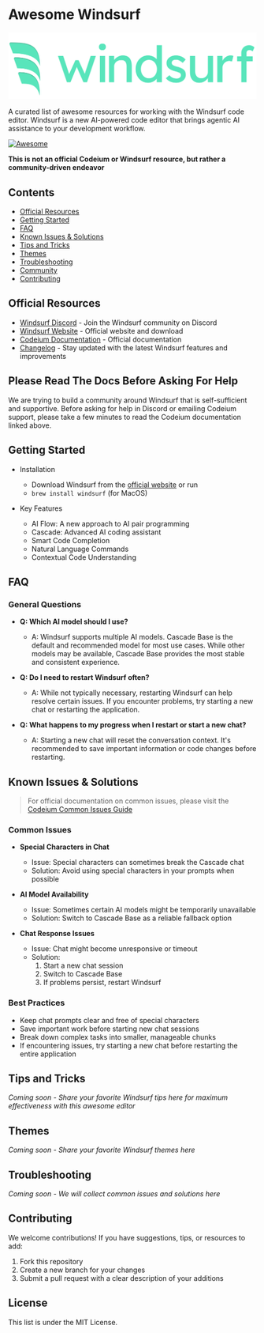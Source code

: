 # Awesome Windsurf

![alt text](windsurf_logo_wordmark.png)

A curated list of awesome resources for working with the Windsurf code editor. Windsurf is a new AI-powered code editor that brings agentic AI assistance to your development workflow.

[![Awesome](https://awesome.re/badge.svg)](https://awesome.re)

**This is not an official Codeium or Windsurf resource, but rather a community-driven endeavor**

## Contents
- [Official Resources](#official-resources)
- [Getting Started](#getting-started)
- [FAQ](#faq)
- [Known Issues & Solutions](#known-issues--solutions)
- [Tips and Tricks](#tips-and-tricks)
- [Themes](#themes)
- [Troubleshooting](#troubleshooting)
- [Community](#community)
- [Contributing](#contributing)

## Official Resources
- [Windsurf Discord](https://discord.com/invite/3XFf78nAx5) - Join the Windsurf community on Discord
- [Windsurf Website](https://www.codeium.com/windsurf) - Official website and download
- [Codeium Documentation](https://docs.codeium.com/getstarted/overview) - Official documentation
- [Changelog](https://codeium.com/changelog) - Stay updated with the latest Windsurf features and improvements

## Please Read The Docs Before Asking For Help

We are trying to build a community around Windsurf that is self-sufficient and supportive. Before asking for help in Discord or emailing Codeium support, please take a few minutes to read the Codeium documentation linked above.

## Getting Started
- Installation
  - Download Windsurf from the [official website](https://www.codeium.com/windsurf) or run
  - `brew install windsurf` (for MacOS)

- Key Features
  - AI Flow: A new approach to AI pair programming
  - Cascade: Advanced AI coding assistant
  - Smart Code Completion
  - Natural Language Commands
  - Contextual Code Understanding

## FAQ

### General Questions
- **Q: Which AI model should I use?**
  - A: Windsurf supports multiple AI models. Cascade Base is the default and recommended model for most use cases. While other models may be available, Cascade Base provides the most stable and consistent experience.

- **Q: Do I need to restart Windsurf often?**
  - A: While not typically necessary, restarting Windsurf can help resolve certain issues. If you encounter problems, try starting a new chat or restarting the application.

- **Q: What happens to my progress when I restart or start a new chat?**
  - A: Starting a new chat will reset the conversation context. It's recommended to save important information or code changes before restarting.

## Known Issues & Solutions

> For official documentation on common issues, please visit the [Codeium Common Issues Guide](https://docs.codeium.com/troubleshooting/common-issues)

### Common Issues
- **Special Characters in Chat**
  - Issue: Special characters can sometimes break the Cascade chat
  - Solution: Avoid using special characters in your prompts when possible
  
- **AI Model Availability**
  - Issue: Sometimes certain AI models might be temporarily unavailable
  - Solution: Switch to Cascade Base as a reliable fallback option
  
- **Chat Response Issues**
  - Issue: Chat might become unresponsive or timeout
  - Solution: 
    1. Start a new chat session
    2. Switch to Cascade Base
    3. If problems persist, restart Windsurf

### Best Practices
- Keep chat prompts clear and free of special characters
- Save important work before starting new chat sessions
- Break down complex tasks into smaller, manageable chunks
- If encountering issues, try starting a new chat before restarting the entire application

## Tips and Tricks
*Coming soon - Share your favorite Windsurf tips here for maximum effectiveness with this awesome editor*

## Themes
*Coming soon - Share your favorite Windsurf themes here*

## Troubleshooting
*Coming soon - We will collect common issues and solutions here*

## Contributing
We welcome contributions! If you have suggestions, tips, or resources to add:
1. Fork this repository
2. Create a new branch for your changes
3. Submit a pull request with a clear description of your additions

## License
This list is under the MIT License.
